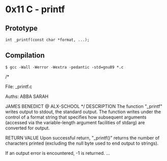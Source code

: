 # 0x11 C - printf

## Prototype
`int _printf(const char *format, ...);`

## Compilation
`$ gcc -Wall -Werror -Wextra -pedantic -std=gnu89 *.c`

/*

File: _printf.c

Auths: ABBA SARAH

JAMES BENEDICT @ ALX-SCHOOL 
*/
DESCRIPTION The function "_printf" writes output to stdout, the standard output. The function writes under the control of a format string that specifies how subsequent arguments (accessed via the variable-length argument facilities of stdarg) are converted for output.

RETURN VALUE Upon successful return, "_printf()" returns the number of characters printed (excluding the null byte used to end output to strings).

If an output error is encountered, -1 is returned. ...
